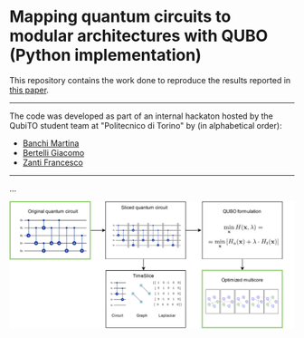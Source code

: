 # Mapping quantum circuits to modular architectures with QUBO (Python implementation)

This repository contains the work done to reproduce the results reported in [this paper](https://doi.ieeecomputersociety.org/10.1109/QCE57702.2023.00094).

---

The code was developed as part of an internal hackaton hosted by the QubiTO student team at "Politecnico di Torino" by (in alphabetical order):
- [Banchi Martina](https://github.com/martinabanchi)
- [Bertelli Giacomo](https://github.com/gamberoillecito)
- [Zanti Francesco](https://github.com/FraZoe98)

---
... 

![](/publ.drawio.svg)
